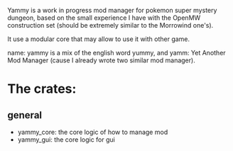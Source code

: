 Yammy is a work in progress mod manager for pokemon super mystery dungeon, based on the small experience I have with the OpenMW construction set (should be extremely similar to the Morrowind one's).

It use a modular core that may allow to use it with other game.

name:
yammy is a mix of the english word yummy, and yamm: Yet Another Mod Manager (cause I already wrote two similar mod manager).

# The crates:
## general
- yammy_core: the core logic of how to manage mod
- yammy_gui: the core logic for gui
